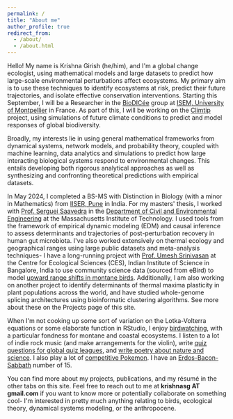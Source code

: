 ```yaml
---
permalink: /
title: "About me"
author_profile: true
redirect_from: 
  - /about/
  - /about.html
---
```


Hello! My name is Krishna Girish (he/him), and I'm a global change ecologist, using mathematical models and large datasets to predict how large-scale environmental perturbations affect ecosystems. My primary aim is to use these techniques to identify ecosystems at risk, predict their future trajectories, and isolate effective conservation interventions. Starting this September, I will be a Researcher in the [BioDICée](https://biodicee.edu.umontpellier.fr/) group at [ISEM, University of Montpellier](https://isem-evolution.fr/) in France. As part of this, I will be working on the [Climtip](https://www.climate-tipping-points.eu/) project, using simulations of future climate conditions to predict and model responses of global biodiversity. 

Broadly, my interests lie in using general mathematical frameworks from dynamical systems, network models, and probability theory, coupled with machine learning, data analytics and simulations to predict how large interacting biological systems respond to environmental changes. This entails developing both rigorous analytical approaches as well as synthesizing and confronting theoretical predictions with empirical datasets. 

In May 2024, I completed a BS-MS with Distinction in Biology (with a minor in Mathematics) from [IISER, Pune](https://www.iiserpune.ac.in/) in India. For my masters' thesis, I worked with [Prof. Serguei Saavedra](https://sites.google.com/site/sergueisaavedra/) in the [Department of Civil and Environmental Engineering](https://cee.mit.edu) at the Massachusetts Institute of Technology. I used tools from the framework of empirical dynamic modeling (EDM) and causal inference to assess determinants and trajectories of post-perturbation recovery in human gut microbiota. I've also worked extensively on thermal ecology and geographical ranges using large public datasets and meta-analysis techniques- I have a long-running project with [Prof. Umesh Srinivasan](https://ces.iisc.ac.in/?q=user/408) at the Centre for Ecological Sciences (CES), Indian Institute of Science in Bangalore, India to use community science data (sourced from eBird) to model [upward range shifts in montane birds](https://onlinelibrary.wiley.com/doi/abs/10.1111/btp.13133). Additionally, I am also working on another project to identify determinants of thermal maxima plasticity in plant populations across the world, and have studied whole-genome splicing architectures using bioinformatic clustering algorithms. See more about these on the Projects page of this site.

When I'm not cooking up some sort of variation on the Lotka-Volterra equations or some elaborate function in RStudio, I enjoy [birdwatching](https://ebird.org/profile/MzUwODg4/world), with a particular fondness for montane and coastal ecosystems. I listen to a lot of indie rock music (and make arrangements for the violin), write [quiz questions for global quiz leagues](https://zql.co.in), and [write poetry about nature and science](https://creesmas.substack.com). I also play a lot of [competitive Pokemon](https://play.pokemonshowdown.com). I have an [Erdos-Bacon-Sabbath](https://erdosbaconsabbath.fandom.com/wiki/Erd%C5%91s-Bacon-Sabbath_Wiki) number of 15. 

You can find more about my projects, publications, and my résumé in the other tabs on this site. Feel free to reach out to me at **krishnasg AT gmail.com** if you want to know more or potentially collaborate on something cool- I'm interested in pretty much anything relating to birds, ecological theory, dynamical systems modeling, or the anthropocene. 

